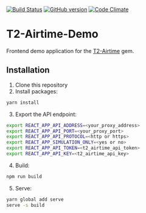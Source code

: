 [![Build Status](https://travis-ci.org/matteolc/t2-airtime-demo.svg?branch=master)](https://travis-ci.org/matteolc/t2-airtime-demo)
[![GitHub version](https://badge.fury.io/gh/matteolc%2Ft2-airtime-demo.svg)](https://badge.fury.io/gh/matteolc%2Ft2-airtime-demo)
[![Code Climate](https://codeclimate.com/github/matteolc/t2-airtime-demo.png)](https://codeclimate.com/github/matteolc/t2-airtime-demo)

T2-Airtime-Demo
===============

Frontend demo application for the [T2-Airtime](https://github.com/matteolc/t2_airtime) gem.

## Installation

1. Clone this repository
2. Install packages:

```sh
yarn install
```

3. Export the API endpoint:

```sh
export REACT_APP_API_ADDRESS=<your_proxy_address>
export REACT_APP_API_PORT=<your_proxy_port>
export REACT_APP_API_PROTOCOL=<http or https>
export REACT_APP_SIMULATION_ONLY=<yes or no>
export REACT_APP_API_TOKEN=<t2_airtime_api_token>
export REACT_APP_API_KEY=<t2_airtime_api_key>
```

4. Build:

```sh
npm run build
```

5. Serve:

```sh
yarn global add serve
serve -s build
```  